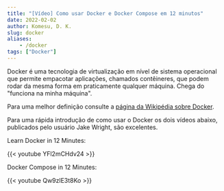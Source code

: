 ```yaml
---
title: "[Vídeo] Como usar Docker e Docker Compose em 12 minutos"
date: 2022-02-02
author: Komesu, D. K.
slug: docker
aliases:
    - /docker
tags: ["Docker"]
---
```


Docker é uma tecnologia de virtualização em nível de sistema operacional que permite empacotar aplicações, chamados contêineres, que podem rodar da mesma forma em praticamente qualquer máquina. Chega do "funciona na minha máquina".

<!--more-->

Para uma melhor definição consulte a [página da Wikipédia sobre Docker](https://en.wikipedia.org/wiki/Docker_(software)).

Para uma rápida introdução de como usar o Docker os dois vídeos abaixo, publicados pelo usuário Jake Wright, são excelentes.

Learn Docker in 12 Minutes:

{{< youtube YFl2mCHdv24 >}}

Docker Compose in 12 Minutes:

{{< youtube Qw9zlE3t8Ko >}}
